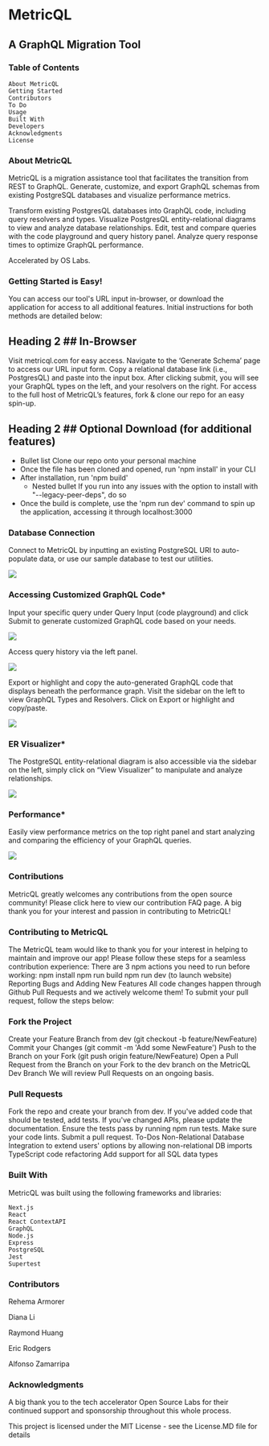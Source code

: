 # MetricQL
## A GraphQL Migration Tool

### Table of Contents

    About MetricQL
    Getting Started
    Contributors
    To Do
    Usage 
    Built With
    Developers
    Acknowledgments
    License


### About MetricQL
MetricQL is a migration assistance tool that facilitates the transition from REST to GraphQL. Generate, customize, and export GraphQL schemas from existing PostgreSQL databases and visualize performance metrics.

Transform existing PostgresQL databases into GraphQL code, including query resolvers and types.
Visualize PostgresQL entity-relational diagrams to view and analyze database relationships. 
Edit, test and compare queries with the code playground and query history panel.
Analyze query response times to optimize GraphQL performance.



Accelerated by OS Labs. 

### Getting Started is Easy!
You can access our tool's URL input in-browser, or download the application for access to all additional features. Initial instructions for both methods are detailed below: 

## Heading 2 ## In-Browser
Visit metricql.com for easy access. Navigate to the ‘Generate Schema’ page to access our URL input form. Copy a relational database link (i.e., PostgresQL) and paste into the input box. After clicking submit, you will see your GraphQL types on the left, and your resolvers on the right. For access to the full host of MetricQL’s features, fork & clone our repo for an easy spin-up.

## Heading 2 ## Optional Download (for additional features)
* Bullet list Clone our repo onto your personal machine
* Once the file has been cloned and opened, run 'npm install' in your CLI
* After installation, run 'npm build' 
    * Nested bullet If you run into any issues with the option to install with "--legacy-peer-deps", do so 
* Once the build is complete, use the 'npm run dev' command to spin up the application, accessing it through localhost:3000


### Database Connection

Connect to MetricQL by inputting an existing PostgreSQL URI to auto-populate data, or use our sample database to test our utilities.

![](/public/demo.gif)

### Accessing Customized GraphQL Code*

Input your specific query under Query Input (code playground) and click Submit to generate customized GraphQL code based on your needs.

![](/public/gif-4.gif)

Access query history via the left panel.

![](/public/query-history.gif)

Export or highlight and copy the auto-generated GraphQL code that displays beneath the performance graph.
Visit the sidebar on the left to view GraphQL Types and Resolvers.
Click on Export or highlight and copy/paste.

![](/public/schema.gif)

### ER Visualizer*

The PostgreSQL entity-relational diagram is also accessible via the sidebar on the left, simply click on “View Visualizer” to manipulate and analyze relationships.

![](/public/visualizer.gif)

### Performance*

Easily view performance metrics on the top right panel and start analyzing and comparing the efficiency of your GraphQL queries.

![](/public/graph.gif)

### Contributions
MetricQL greatly welcomes any contributions from the open source community! Please click here to view our contribution FAQ page. A big thank you for your interest and passion in contributing to MetricQL!


### Contributing to MetricQL

The MetricQL team would like to thank you for your interest in helping to maintain and improve our app!
Please follow these steps for a seamless contribution experience:
There are 3 npm actions you need to run before working:
npm install
npm run build
npm run dev (to launch website) 
Reporting Bugs and Adding New Features
All code changes happen through Github Pull Requests and we actively welcome them! To submit your pull request, follow the steps below:


### Fork the Project

Create your Feature Branch from dev (git checkout -b feature/NewFeature)
Commit your Changes (git commit -m 'Add some NewFeature')
Push to the Branch on your Fork (git push origin feature/NewFeature)
Open a Pull Request from the Branch on your Fork to the dev branch on the MetricQL Dev Branch
We will review Pull Requests on an ongoing basis. 

### Pull Requests

Fork the repo and create your branch from dev.
If you've added code that should be tested, add tests.
If you've changed APIs, please update the documentation.
Ensure the tests pass by running npm run tests.
Make sure your code lints.
Submit a pull request.
To-Dos
Non-Relational Database Integration to extend users' options by allowing non-relational DB imports
TypeScript code refactoring
Add support for all SQL data types

### Built With

MetricQL was built using the following frameworks and libraries:

    Next.js
    React
    React ContextAPI
    GraphQL
    Node.js
    Express
    PostgreSQL
    Jest
    Supertest
    

### Contributors

Rehema Armorer 

Diana Li

Raymond Huang

Eric Rodgers

Alfonso Zamarripa

### Acknowledgments

A big thank you to the tech accelerator Open Source Labs for their continued support and sponsorship throughout this whole process.

This project is licensed under the MIT License - see the License.MD file for details
